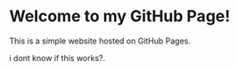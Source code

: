 <!DOCTYPE html>
<html lang="en">
<head>
    <meta charset="UTF-8">
    <meta name="viewport" content="width=device-width, initial-scale=1.0">
    <title>My Simple GitHub Page</title>
    <link rel="stylesheet" href="style.css">
</head>
<body>
    <h1>Welcome to my GitHub Page!</h1>
    <p>This is a simple website hosted on GitHub Pages.</p>
    <p>i dont know if this works?.</p>
    <script src="script.js"></script>
</body>
</html>
